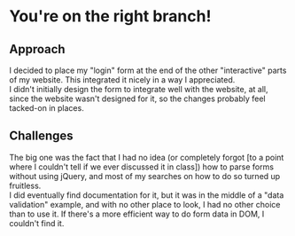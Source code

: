 # You're on the right branch!

## Approach

I decided to place my "login" form at the end of the other "interactive" parts of my website. This integrated it nicely in a way I appreciated. <br>
I didn't initially design the form to integrate well with the website, at all, since the website wasn't designed for it, so the changes probably feel tacked-on in places.

## Challenges
The big one was the fact that I had no idea (or completely forgot [to a point where I couldn't tell if we ever discussed it in class]) how to parse forms without using jQuery, and most of my searches on how to do so turned up fruitless. <br>
I did eventually find documentation for it, but it was in the middle of a "data validation" example, and with no other place to look, I had no other choice than to use it. If there's a more efficient way to do form data in DOM, I couldn't find it.